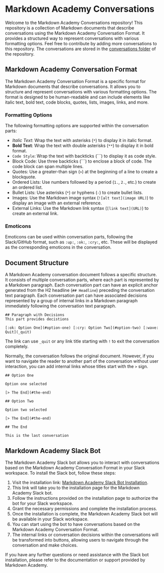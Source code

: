 # Markdown Academy Conversations

Welcome to the Markdown Academy Conversations repository! This repository is a collection of Markdown documents that describe conversations using the Markdown Academy Conversation Format. It provides a structured way to represent conversations with various formatting options. Feel free to contribute by adding more conversations to this repository. The conversations are stored in the [conversations folder](https://github.com/markdown-academy/conversations/tree/main/conversations) of the repository.

## Markdown Academy Conversation Format

The Markdown Academy Conversation Format is a specific format for Markdown documents that describe conversations. It allows you to structure and represent conversations with various formatting options. The format is designed to be human-readable and can include elements like italic text, bold text, code blocks, quotes, lists, images, links, and more.

### Formatting Options

The following formatting options are supported within the conversation parts:

- *Italic Text*: Wrap the text with asterisks (`*`) to display it in italic format.
- **Bold Text**: Wrap the text with double asterisks (`**`) to display it in bold format.
- `Code Style`: Wrap the text with backticks (`\``) to display it as code style.
- Block Code: Use three backticks (```) to enclose a block of code. The code block can span multiple lines.
- Quotes: Use a greater-than sign (`>`) at the beginning of a line to create a blockquote.
- Ordered Lists: Use numbers followed by a period (`1.`, `2.`, etc.) to create an ordered list.
- Bullet Lists: Use asterisks (`*`) or hyphens (`-`) to create bullet lists.
- Images: Use the Markdown image syntax (`![alt text](image URL)`) to display an image with an external reference.
- External Links: Use the Markdown link syntax (`[link text](URL)`) to create an external link.

### Emoticons

Emoticons can be used within conversation parts, following the Slack/GitHub format, such as `:up:`, `:ok:`, `:cry:`, etc. These will be displayed as the corresponding emoticons in the conversation.

## Document Structure

A Markdown Academy conversation document follows a specific structure. It consists of multiple conversation parts, where each part is represented by a Markdown paragraph. Each conversation part can have an explicit anchor generated from the H2 headline (`## Headline`) preceding the conversation text paragraph. Each conversation part can have associated decisions represented by a group of internal links in a Markdown paragraph immediately following the conversation text paragraph.

```
## Paragraph with Decisions
This part provides decistions

[:ok: Option One](#option-one) [:cry: Option Two](#option-two) [:wave: Quit](_quit)

```

The link can use `_quit` or any link title starting with `!` to exit the conversation completely.

Normally, the conversation follows the original document. However, if you want to navigate the reader to another part of the conversation without user interaction, you can add internal links whose titles start with the `>` sign.


```
## Option One

Option one selected

[> The End](#the-end)

## Option Two

Option two selected

[> The End](#the-end)

## The End

This is the last conversation

```


## Markdown Academy Slack Bot

The Markdown Academy Slack bot allows you to interact with conversations based on the Markdown Academy Conversation Format in your Slack workspace. To install the Slack bot, follow these steps:

1. Visit the installation link: [Markdown Academy Slack Bot Installation](https://api.markdown.academy/slack/install).
2. This link will take you to the installation page for the Markdown Academy Slack bot.
3. Follow the instructions provided on the installation page to authorize the bot for your Slack workspace.
4. Grant the necessary permissions and complete the installation process.
5. Once the installation is complete, the Markdown Academy Slack bot will be available in your Slack workspace.
6. You can start using the bot to have conversations based on the Markdown Academy Conversation Format.
7. The internal links or conversation decisions within the conversations will be transformed into buttons, allowing users to navigate through the conversation and make choices.

If you have any further questions or need assistance with the Slack bot installation, please refer to the documentation or support provided by Markdown Academy.

